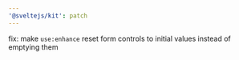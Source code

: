 ```yaml
---
'@sveltejs/kit': patch
---
```


fix: make `use:enhance` reset form controls to initial values instead of emptying them
